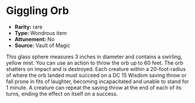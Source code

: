 
# Giggling Orb

* **Rarity:** rare
* **Type:** Wondrous item
* **Attunement:** No
* **Source:** Vault of Magic


This glass sphere measures 3 inches in diameter and contains a swirling, yellow mist. You can use an action to throw the orb up to 60 feet. The orb shatters on impact and is destroyed. Each creature within a 20-foot-radius of where the orb landed must succeed on a DC 15 Wisdom saving throw or fall prone in fits of laughter, becoming incapacitated and unable to stand for 1 minute. A creature can repeat the saving throw at the end of each of its turns, ending the effect on itself on a success.

